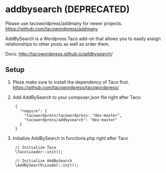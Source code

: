 # addbysearch (DEPRECATED)
Please use tacowordpress/addmany for newer projects.
https://github.com/tacowordpress/addmany


AddBySearch is a Wordpress Taco add-on that allows you to easily assign relationships to other posts as well as order them. 

Docs: http://tacowordpress.github.io/addbysearch/

## Setup

1. Plese make sure to install the dependency of Taco first. https://github.com/tacowordpress/tacowordpress/
2. Add AddBySearch to your composer.json file right after Taco:

        {
          "require": {
            "tacowordpress/tacowordpress: "dev-master",
            "tacowordpress/addbysearch": "dev-master"
          }
        }
        
3. Initialize AddBySearch in functions.php right after Taco

        // Initialize Taco
        \Taco\Loader::init();
        
        // Initialize AddBySearch
        \AddBySearch\Loader::init();
